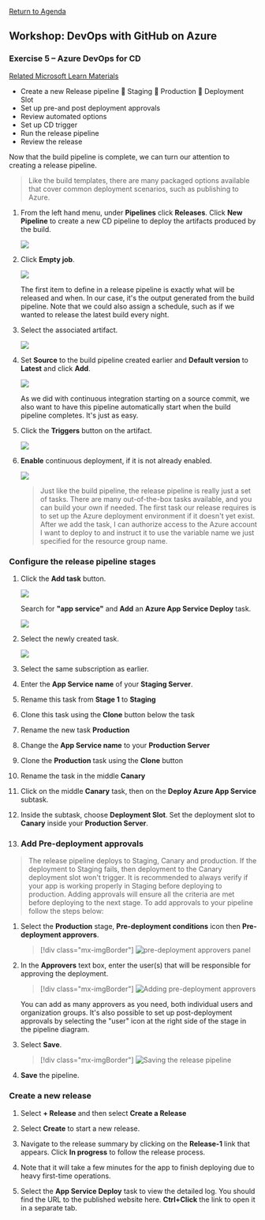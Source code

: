 
[Return to Agenda](README.md)
<br/>

## Workshop: DevOps with GitHub on Azure


### Exercise 5 – Azure DevOps for CD 
[Related Microsoft Learn Materials](https://docs.microsoft.com/en-us/learn/paths/deploy-applications-with-azure-devops/)

 - Create a new Release pipeline
	Staging
	Production
	Deployment Slot
 - Set up pre-and post deployment approvals
 - Review automated options
 - Set up CD trigger 
 - Run the release pipeline 
 - Review the release

 Now that the build pipeline is complete, we can turn our attention to creating a release pipeline. 
 
 >Like the build templates, there are many packaged options available that cover common deployment scenarios, such as publishing to Azure. 

1.  From the left hand menu, under **Pipelines** click **Releases**. Click **New Pipeline** to create a new CD pipeline to deploy the artifacts produced by the build.

    ![](media/image13.png)

1.  Click **Empty job**.

    ![](media/image14.png)

    The first item to define in a release pipeline is exactly what will be released and when. In our case, it's the output
    generated from the build pipeline. Note that we could also assign a
    schedule, such as if we wanted to release the latest build every
    night.

1.  Select the associated artifact. 

    ![](media/image15-1.png)

1.  Set **Source** to the build pipeline created earlier and **Default
    version** to **Latest** and click **Add**. 

    ![](media/image16.png)

    As we did with continuous integration starting on a source commit, we also want to have this pipeline automatically start when the build pipeline completes. It's just as easy.

1.  Click the **Triggers** button on the artifact.

    ![](media/image17.png)

1.  **Enable** continuous deployment, if it is not already enabled.

    ![](media/image18.png)

   
    > Just like the build pipeline, the release pipeline is really just a set of tasks. There are many out-of-the-box tasks available, and you can build your own if needed. The first task our release requires is to set up the Azure deployment environment if it doesn't yet exist. After we add the task, I can authorize access to the Azure account I want to deploy
    to and instruct it to use the variable name we just specified for the resource group name.

### Configure the release pipeline stages  

1. Click the **Add task** button.

    ![](media/image24.png)

   Search for **"app service"** and **Add** an **Azure App Service
    Deploy** task.

    ![](media/image36.png)

1. Select the newly created task.

    ![](media/image37.png)

1. Select the same subscription as earlier.


1. Enter the **App Service name** of your **Staging Server**.
1. Rename this task from **Stage 1** to **Staging**
1. Clone this task using the **Clone** button below the task
1. Rename the new task **Production**
1. Change the **App Service name** to your **Production Server**
1. Clone the **Production** task using the **Clone** button 
1. Rename the task in the middle **Canary**
1. Click on the middle **Canary** task, then on the **Deploy Azure App Service** subtask. 
1. Inside the subtask, choose **Deployment Slot**.  Set the deployment slot to **Canary** inside your **Production Server**.

1. ### Add Pre-deployment approvals

> The release pipeline deploys to Staging, Canary and production. If the deployment to Staging fails, then deployment to the Canary deployment slot won't trigger.
It is recommended to always verify if your app is working properly in Staging before deploying to production. Adding approvals will ensure all the criteria are met before deploying to the next stage. To add approvals to your pipeline follow the steps below:

1. Select the **Production** stage,  **Pre-deployment conditions** icon then **Pre-deployment approvers**.

   > [!div class="mx-imgBorder"] 
   > ![pre-deployment approvers panel](media/open-approvers.png)

1. In the **Approvers** text box, enter the user(s) that will be responsible for approving the deployment. 

   > [!div class="mx-imgBorder"] 
   > ![Adding pre-deployment approvers](media/select-approvers.png)

   You can add as many approvers as you need, both individual users and organization groups. It's also possible to set up post-deployment approvals by selecting the "user" icon at the right side of the stage in the pipeline diagram. 

1. Select **Save**.

   > [!div class="mx-imgBorder"] 
   > ![Saving the release pipeline](media/save-definition.png)

1. **Save** the pipeline.
 
### Create a new release 

1. Select **+ Release** and then select **Create a Release** 
    
1. Select **Create** to start a new release. 

1. Navigate to the release summary by clicking on the **Release-1** link that appears. Click **In progress** to follow the release process.
    
1. Note that it will take a few minutes for the app to finish deploying due to heavy first-time operations. 

    
1. Select the **App Service Deploy** task to view the detailed log. You should find the URL to the published website here. **Ctrl+Click** the link to open it in a separate tab.
